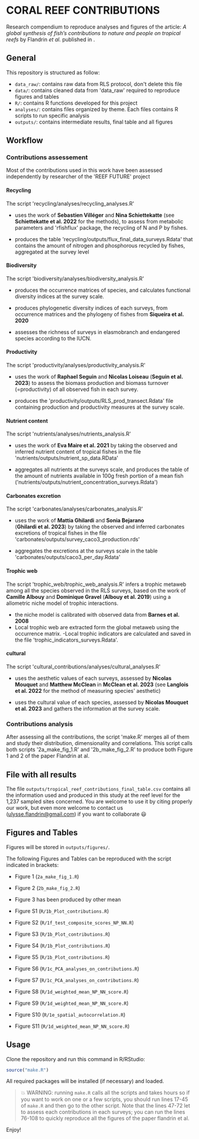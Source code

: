 # CORAL REEF CONTRIBUTIONS

Research compendium to reproduce analyses and figures of the article: 
_A global synthesis of fish’s contributions to nature and people on tropical reefs_ 
by Flandrin _et al._ published in .


## General

This repository is structured as follow:

- `data_raw/`: contains raw data from RLS protocol, don't delete this file
- `data/`: contains cleaned data from 'data_raw' required to reproduce figures and tables
- `R/`: contains R functions developed for this project
- `analyses/`: contains files organized by theme. Each files contains R scripts
to run specific analysis
- `outputs/`: contains intermediate results, final table and all figures 



## Workflow

### Contributions assessement

Most of the contributions used in this work have been assessed independently by 
researcher of the 'REEF FUTURE' project

#### Recycling
The script 'recycling/analyses/recycling_analyses.R' 
  - uses the work of **Sebastien Villéger** and **Nina Schiettekatte** (see 
  **Schiettekatte et al. 2022** for the methods), to assess from metabolic 
  parameters and 'rfishflux' package, the recycling of N and P by fishes.
  
  - produces the table 'recycling/outputs/flux_final_data_surveys.Rdata' that 
  contains the amount of nitrogen and phosphorous recycled by fishes, aggregated 
  at the survey level
  

#### Biodiversity
The script 'biodiversity/analyses/biodiversity_analysis.R' 
  - produces the occurrence matrices of species, and calculates functional 
  diversity indices at the survey scale.
  
  - produces phylogenetic diversity indices of each surveys, from occurrence
  matrices and the phylogeny of fishes from **Siqueira et al. 2020**
  
  - assesses the richness of surveys in elasmobranch and endangered species
  according to the IUCN.
  
  
#### Productivity
The script 'productivity/analyses/productivity_analysis.R' 
  - uses the work of **Raphael Seguin** and **Nicolas Loiseau** (**Seguin et al. 2023**) 
  to assess the biomass production and biomass turnover (=productivity) of all 
  observed fish in each survey.
  
  - produces the 'productivity/outputs/RLS_prod_transect.Rdata' file containing
  production and productivity measures at the survey scale.


#### Nutrient content 
The script 'nutrients/analyses/nutrients_analysis.R' 
  - uses the work of **Eva Maire et al. 2021** by taking the observed and inferred
  nutrient content of tropical fishes in the file 
  'nutrients/outputs/nutrient_sp_data.RData'
  
  - aggregates all nutrients at the surveys scale, and produces the table of the 
  amount of nutrients available in 100g fresh portion of a mean fish 
  ('nutrients/outputs/nutrient_concentration_surveys.Rdata')
  

#### Carbonates excretion
The script 'carbonates/analyses/carbonates_analysis.R' 
  - uses the work of **Mattia Ghilardi** and **Sonia Bejarano**  
  (**Ghilardi et al. 2023**) by taking the observed and inferred
  carbonates excretions of tropical fishes in the file 
  'carbonates/outputs/survey_caco3_production.rds'
  
  - aggregates the excretions at the surveys scale in the table
  'carbonates/outputs/caco3_per_day.Rdata'
  
  
#### Trophic web
The script 'trophic_web/trophic_web_analysis.R' infers a trophic metaweb among
all the species observed in the RLS surveys, based on the work of 
**Camille Albouy** and **Dominique Gravel** (**Albouy et al. 2019**) using a 
 allometric niche model of trophic interactions.
  - the niche model is calibrated with observed data from **Barnes et al. 2008**
  - Local trophic web are extracted form the global metaweb using the occurrence 
  matrix.
  -Local trophic indicators are calculated and saved in the file 
  'trophic_indicators_surveys.Rdata'.


#### cultural
The script 'cultural_contributions/analyses/cultural_analyses.R'
  - uses the aesthetic values of each surveys, assessed by **Nicolas Mouquet** 
  and **Matthew McClean** in **McClean et al. 2023** (see **Langlois et al. 2022** 
  for the method of measuring species' aesthetic)
  
  - uses the cultural value of each species, assessed by **Nicolas Mouquet et al. 2023**
  and gathers the information at the survey scale.


### Contributions analysis

After assessing all the contributions, the script 'make.R' merges all of them and 
study their distribution, dimensionality and correlations. This script calls both 
scripts '2a_make_fig_1.R' and '2b_make_fig_2.R' to produce  both Figure 1 and 2 
of the paper Flandrin at al. 





## File with all results  

The file `outputs/tropical_reef_contributions_final_table.csv` contains all the information 
used and produced in this study at the reef level for the 1,237 sampled sites 
concerned. You are welcome to use it by citing properly our work, but even more 
welcome to contact us (ulysse.flandrin@gmail.com) if you want to collaborate :smiley:




## Figures and Tables

Figures will be stored in `outputs/figures/`.

The following Figures and Tables can be reproduced with the script indicated in 
brackets:
    
- Figure 1 (`2a_make_fig_1.R`)

- Figure 2 (`2b_make_fig_2.R`)

- Figure 3 has been produced by other mean

- Figure S1 (`R/1b_Plot_contributions.R`)

- Figure S2 (`R/1f_test_composite_scores_NP_NN.R`)

- Figure S3 (`R/1b_Plot_contributions.R`)

- Figure S4 (`R/1b_Plot_contributions.R`)

- Figure S5 (`R/1b_Plot_contributions.R`)

- Figure S6 (`R/1c_PCA_analyses_on_contributions.R`)

- Figure S7 (`R/1c_PCA_analyses_on_contributions.R`)

- Figure S8 (`R/1d_weighted_mean_NP_NN_score.R`)

- Figure S9 (`R/1d_weighted_mean_NP_NN_score.R`)

- Figure S10 (`R/1e_spatial_autocorrelation.R`)

- Figure S11 (`R/1d_weighted_mean_NP_NN_score.R`)



## Usage

Clone the repository and run this command in R/RStudio:

```r
source("make.R")
```

All required packages will be installed (if necessary) and loaded.

> :boom: WARNING: running `make.R` calls all the scripts and takes hours so if 
you want to work on one or a few scripts, you should run lines 17-45 of 
`make.R` and then go to the other script. Note that the lines 47-72 let to assess
each contributions in each surveys; you can run the lines 76-108 to quickly 
reproduce all the figures of the paper flandrin et al. 

Enjoy!